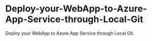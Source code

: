 # Deploy-your-WebApp-to-Azure-App-Service-through-Local-Git
Deploy your WebApp to Azure App Service through Local Git.
